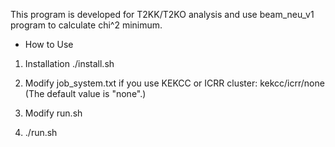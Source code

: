 This program is developed for T2KK/T2KO analysis and use beam_neu_v1 program
to calculate chi^2 minimum.

* How to Use

1. Installation
   ./install.sh

2. Modify job_system.txt if you use KEKCC or ICRR cluster: kekcc/icrr/none
   (The default value is "none".)

3. Modify run.sh 

4. ./run.sh
